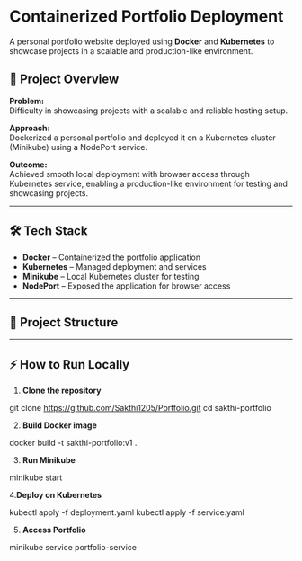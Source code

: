 # Containerized Portfolio Deployment

A personal portfolio website deployed using **Docker** and **Kubernetes** to showcase projects in a scalable and production-like environment.

## 🚀 Project Overview

**Problem:**  
Difficulty in showcasing projects with a scalable and reliable hosting setup.

**Approach:**  
Dockerized a personal portfolio and deployed it on a Kubernetes cluster (Minikube) using a NodePort service.

**Outcome:**  
Achieved smooth local deployment with browser access through Kubernetes service, enabling a production-like environment for testing and showcasing projects.

---

## 🛠️ Tech Stack
- **Docker** – Containerized the portfolio application  
- **Kubernetes** – Managed deployment and services  
- **Minikube** – Local Kubernetes cluster for testing  
- **NodePort** – Exposed the application for browser access  

---

## 📂 Project Structure




---

## ⚡ How to Run Locally

1. **Clone the repository**
   
git clone https://github.com/Sakthi1205/Portfolio.git
cd sakthi-portfolio

2. **Build Docker image**

docker build -t sakthi-portfolio:v1 .


3. **Run Minikube**

minikube start


4.**Deploy on Kubernetes**

kubectl apply -f deployment.yaml
kubectl apply -f service.yaml


5. **Access Portfolio**

minikube service portfolio-service

